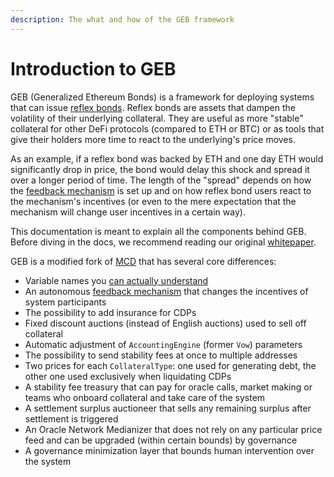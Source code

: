 ```yaml
---
description: The what and how of the GEB framework
---
```


# Introduction to GEB

GEB \(Generalized Ethereum Bonds\) is a framework for deploying systems that can issue [reflex bonds](https://medium.com/@stefan__ionescu/stability-without-pegs-8c6a1cbc7fbd). Reflex bonds are assets that dampen the volatility of their underlying collateral. They are useful as more "stable" collateral for other DeFi protocols \(compared to ETH or BTC\) or as tools that give their holders more time to react to the underlying's price moves.  
  
As an example, if a reflex bond was backed by ETH and one day ETH would significantly drop in price, the bond would delay this shock and spread it over a longer period of time. The length of the "spread" depends on how the [feedback mechanism](https://reflexer-labs.gitbook.io/geb/system-contracts/feedback-mechanism-module) is set up and on how reflex bond users react to the mechanism's incentives \(or even to the mere expectation that the mechanism will change user incentives in a certain way\).  
  
This documentation is meant to explain all the components behind GEB. Before diving in the docs, we recommend reading our original [whitepaper](https://github.com/reflexer-labs/whitepapers/blob/master/rai.pdf).  
  
GEB is a modified fork of [MCD](https://github.com/makerdao/dss) that has several core differences:

* Variable names you [can actually understand](https://docs.reflexer.finance/system-overview/naming-transition)
* An autonomous [feedback mechanism](https://docs.reflexer.finance/system-contracts/feedback-mechanism-module) that changes the incentives of system participants
* The possibility to add insurance for CDPs
* Fixed discount auctions \(instead of English auctions\) used to sell off collateral
* Automatic adjustment of `AccountingEngine` \(former `Vow`\) parameters
* The possibility to send stability fees at once to multiple addresses
* Two prices for each `CollateralType`: one used for generating debt, the other one used exclusively when liquidating CDPs
* A stability fee treasury that can pay for oracle calls, market making or teams who onboard collateral and take care of the system
* A settlement surplus auctioneer that sells any remaining surplus after settlement is triggered
* An Oracle Network Medianizer that does not rely on any particular price feed and can be upgraded \(within certain bounds\) by governance
* A governance minimization layer that bounds human intervention over the system

